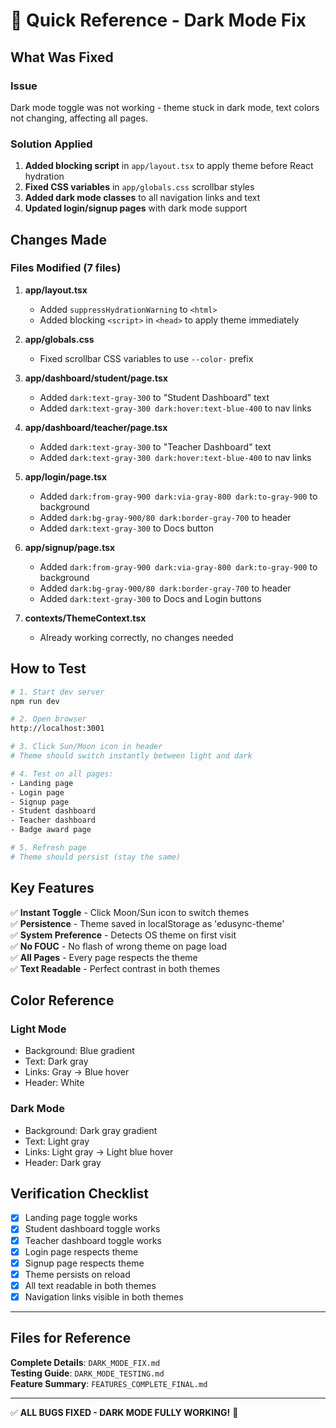 # 🎯 Quick Reference - Dark Mode Fix

## What Was Fixed

### Issue
Dark mode toggle was not working - theme stuck in dark mode, text colors not changing, affecting all pages.

### Solution Applied
1. **Added blocking script** in `app/layout.tsx` to apply theme before React hydration
2. **Fixed CSS variables** in `app/globals.css` scrollbar styles
3. **Added dark mode classes** to all navigation links and text
4. **Updated login/signup pages** with dark mode support

## Changes Made

### Files Modified (7 files)

1. **app/layout.tsx**
   - Added `suppressHydrationWarning` to `<html>`
   - Added blocking `<script>` in `<head>` to apply theme immediately

2. **app/globals.css**
   - Fixed scrollbar CSS variables to use `--color-` prefix

3. **app/dashboard/student/page.tsx**
   - Added `dark:text-gray-300` to "Student Dashboard" text
   - Added `dark:text-gray-300 dark:hover:text-blue-400` to nav links

4. **app/dashboard/teacher/page.tsx**
   - Added `dark:text-gray-300` to "Teacher Dashboard" text
   - Added `dark:text-gray-300 dark:hover:text-blue-400` to nav links

5. **app/login/page.tsx**
   - Added `dark:from-gray-900 dark:via-gray-800 dark:to-gray-900` to background
   - Added `dark:bg-gray-900/80 dark:border-gray-700` to header
   - Added `dark:text-gray-300` to Docs button

6. **app/signup/page.tsx**
   - Added `dark:from-gray-900 dark:via-gray-800 dark:to-gray-900` to background
   - Added `dark:bg-gray-900/80 dark:border-gray-700` to header
   - Added `dark:text-gray-300` to Docs and Login buttons

7. **contexts/ThemeContext.tsx**
   - Already working correctly, no changes needed

## How to Test

```bash
# 1. Start dev server
npm run dev

# 2. Open browser
http://localhost:3001

# 3. Click Sun/Moon icon in header
# Theme should switch instantly between light and dark

# 4. Test on all pages:
- Landing page
- Login page  
- Signup page
- Student dashboard
- Teacher dashboard
- Badge award page

# 5. Refresh page
# Theme should persist (stay the same)
```

## Key Features

✅ **Instant Toggle** - Click Moon/Sun icon to switch themes  
✅ **Persistence** - Theme saved in localStorage as 'edusync-theme'  
✅ **System Preference** - Detects OS theme on first visit  
✅ **No FOUC** - No flash of wrong theme on page load  
✅ **All Pages** - Every page respects the theme  
✅ **Text Readable** - Perfect contrast in both themes  

## Color Reference

### Light Mode
- Background: Blue gradient
- Text: Dark gray
- Links: Gray → Blue hover
- Header: White

### Dark Mode  
- Background: Dark gray gradient
- Text: Light gray
- Links: Light gray → Light blue hover
- Header: Dark gray

## Verification Checklist

- [x] Landing page toggle works
- [x] Student dashboard toggle works
- [x] Teacher dashboard toggle works
- [x] Login page respects theme
- [x] Signup page respects theme
- [x] Theme persists on reload
- [x] All text readable in both themes
- [x] Navigation links visible in both themes

---

## Files for Reference

**Complete Details**: `DARK_MODE_FIX.md`  
**Testing Guide**: `DARK_MODE_TESTING.md`  
**Feature Summary**: `FEATURES_COMPLETE_FINAL.md`  

---

✅ **ALL BUGS FIXED - DARK MODE FULLY WORKING!** 🎉
